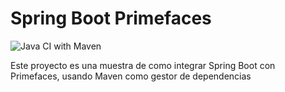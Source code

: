 # Spring Boot Primefaces
![Java CI with Maven](https://github.com/Danmir666/spring-boot-jsf-mexa/workflows/Java%20CI%20with%20Maven/badge.svg)

Este proyecto es una muestra de como integrar Spring Boot con Primefaces, usando Maven como gestor de dependencias
